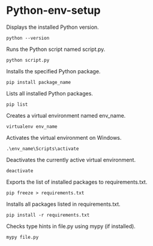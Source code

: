 # Python-env-setup

Displays the installed Python version.
<pre><code>python --version</code></pre>

Runs the Python script named script.py.
<pre><code>python script.py</code></pre>

Installs the specified Python package.
<pre><code>pip install package_name</code></pre>

Lists all installed Python packages.
<pre><code>pip list</code></pre>

Creates a virtual environment named env_name.
<pre><code>virtualenv env_name</code></pre>

Activates the virtual environment on Windows.
<pre><code>.\env_name\Scripts\activate</code></pre>

Deactivates the currently active virtual environment.
<pre><code>deactivate</code></pre>

Exports the list of installed packages to requirements.txt.
<pre><code>pip freeze > requirements.txt</code></pre>

Installs all packages listed in requirements.txt.
<pre><code>pip install -r requirements.txt</code></pre>

Checks type hints in file.py using mypy (if installed).
<pre><code>mypy file.py</code></pre>

